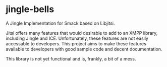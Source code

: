 jingle-bells
============

A Jingle Implementation for Smack based on Libjitsi.

Jitsi offers many features that would desirable to add to an XMPP library, including
Jingle and ICE. Unfortunately, these features are not easily accessable to developers.
This project aims to make these features available to developers with good sample code
and decent documentation.

This library is not yet functional and is, frankly, a bit of a mess.
